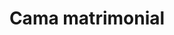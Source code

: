 ---
layout: ../../../layouts/ProductLayout.astro
title: 'Cama matrimonial'
description: 'Fabricación de cama matrimonial.'
slug: '/products/camas/matrimonial-1'
pubDate: 2022-07-01
image:
    url: '/images/webp/camas/matrimonial-1.webp'
    alt: 'The Astro logo on a dark background with a pink glow.'
    metaurl: '/images/jpeg/camas/matrimonial-1.jpeg'
tags: ["astro", "blogging", "learning in public"]
---